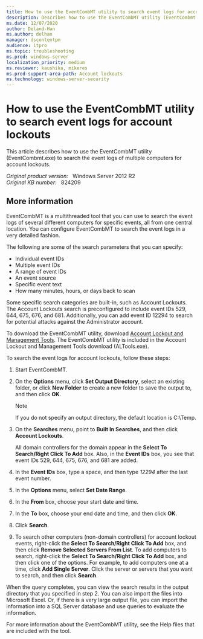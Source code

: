 ```yaml
---
title: How to use the EventCombMT utility to search event logs for account lockouts
description: Describes how to use the EventCombMT utility (EventCombmt.exe) to search the event logs of multiple computers for account lockouts.
ms.date: 12/07/2020
author: Deland-Han
ms.author: delhan 
manager: dscontentpm
audience: itpro
ms.topic: troubleshooting
ms.prod: windows-server
localization_priority: medium
ms.reviewer: kaushika, mikeres
ms.prod-support-area-path: Account lockouts
ms.technology: windows-server-security
---
```

# How to use the EventCombMT utility to search event logs for account lockouts

This article describes how to use the EventCombMT utility (EventCombmt.exe) to search the event logs of multiple computers for account lockouts.

_Original product version:_ &nbsp; Windows Server 2012 R2  
_Original KB number:_ &nbsp; 824209

## More information

EventCombMT is a multithreaded tool that you can use to search the event logs of several different computers for specific events, all from one central location. You can configure EventCombMT to search the event logs in a very detailed fashion.

The following are some of the search parameters that you can specify:

- Individual event IDs
- Multiple event IDs
- A range of event IDs
- An event source
- Specific event text
- How many minutes, hours, or days back to scan

Some specific search categories are built-in, such as Account Lockouts. The Account Lockouts search is preconfigured to include event IDs 529, 644, 675, 676, and 681. Additionally, you can add event ID 12294 to search for potential attacks against the Administrator account.

To download the EventCombMT utility, download [Account Lockout and Management Tools](https://www.microsoft.com/download/details.aspx?id=18465). The EventCombMT utility is included in the Account Lockout and Management Tools download (ALTools.exe).

To search the event logs for account lockouts, follow these steps:

1. Start EventCombMT.
2. On the **Options** menu, click **Set Output Directory**, select an existing folder, or click **New Folder** to create a new folder to save the output to, and then click **OK**.

    > [!NOTE]
    > If you do not specify an output directory, the default location is C:\\Temp.
3. On the **Searches** menu, point to **Built In Searches**, and then click **Account Lockouts**.

    All domain controllers for the domain appear in the **Select To Search/Right Click To Add** box. Also, in the **Event IDs** box, you see that event IDs 529, 644, 675, 676, and 681 are added.
4. In the **Event IDs** box, type a space, and then type *12294* after the last event number.
5. In the **Options** menu, select **Set Date Range**.
6. In the **From** box, choose your start date and time.
7. In the **To** box, choose your end date and time, and then click **OK**.
8. Click **Search**.
9. To search other computers (non-domain controllers) for account lockout events, right-click the **Select To Search/Right Click To Add** box, and then click **Remove Selected Servers From List**. To add computers to search, right-click the **Select To Search/Right Click To Add** box, and then click one of the options. For example, to add computers one at a time, click **Add Single Server**. Click the server or servers that you want to search, and then click **Search**.

When the query completes, you can view the search results in the output directory that you specified in step 2. You can also import the files into Microsoft Excel. Or, if there is a very large output file, you can import the information into a SQL Server database and use queries to evaluate the information.

For more information about the EventCombMT utility, see the Help files that are included with the tool.
